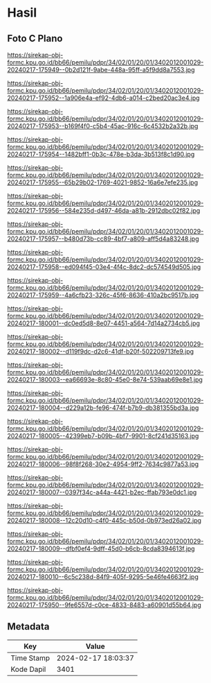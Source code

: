 # Hasil

## Foto C Plano

https://sirekap-obj-formc.kpu.go.id/bb66/pemilu/pdpr/34/02/01/20/01/3402012001029-20240217-175949--0b2d121f-9abe-448a-95ff-a5f9dd8a7553.jpg

https://sirekap-obj-formc.kpu.go.id/bb66/pemilu/pdpr/34/02/01/20/01/3402012001029-20240217-175952--1a906e4a-ef92-4db6-a014-c2bed20ac3e4.jpg

https://sirekap-obj-formc.kpu.go.id/bb66/pemilu/pdpr/34/02/01/20/01/3402012001029-20240217-175953--b169f4f0-c5b4-45ac-916c-6c4532b2a32b.jpg

https://sirekap-obj-formc.kpu.go.id/bb66/pemilu/pdpr/34/02/01/20/01/3402012001029-20240217-175954--1482bff1-0b3c-478e-b3da-3b513f8c1d90.jpg

https://sirekap-obj-formc.kpu.go.id/bb66/pemilu/pdpr/34/02/01/20/01/3402012001029-20240217-175955--65b29b02-1769-4021-9852-16a6e7efe235.jpg

https://sirekap-obj-formc.kpu.go.id/bb66/pemilu/pdpr/34/02/01/20/01/3402012001029-20240217-175956--584e235d-d497-46da-a81b-2912dbc02f82.jpg

https://sirekap-obj-formc.kpu.go.id/bb66/pemilu/pdpr/34/02/01/20/01/3402012001029-20240217-175957--b480d73b-cc89-4bf7-a809-aff5d4a83248.jpg

https://sirekap-obj-formc.kpu.go.id/bb66/pemilu/pdpr/34/02/01/20/01/3402012001029-20240217-175958--ed094f45-03e4-4f4c-8dc2-dc574549d505.jpg

https://sirekap-obj-formc.kpu.go.id/bb66/pemilu/pdpr/34/02/01/20/01/3402012001029-20240217-175959--4a6cfb23-326c-45f6-8636-410a2bc9517b.jpg

https://sirekap-obj-formc.kpu.go.id/bb66/pemilu/pdpr/34/02/01/20/01/3402012001029-20240217-180001--dc0ed5d8-8e07-4451-a564-7d14a2734cb5.jpg

https://sirekap-obj-formc.kpu.go.id/bb66/pemilu/pdpr/34/02/01/20/01/3402012001029-20240217-180002--d119f9dc-d2c6-41df-b20f-502209713fe9.jpg

https://sirekap-obj-formc.kpu.go.id/bb66/pemilu/pdpr/34/02/01/20/01/3402012001029-20240217-180003--ea66693e-8c80-45e0-8e74-539aab69e8e1.jpg

https://sirekap-obj-formc.kpu.go.id/bb66/pemilu/pdpr/34/02/01/20/01/3402012001029-20240217-180004--d229a12b-fe96-474f-b7b9-db381355bd3a.jpg

https://sirekap-obj-formc.kpu.go.id/bb66/pemilu/pdpr/34/02/01/20/01/3402012001029-20240217-180005--42399eb7-b09b-4bf7-9901-8cf241d35163.jpg

https://sirekap-obj-formc.kpu.go.id/bb66/pemilu/pdpr/34/02/01/20/01/3402012001029-20240217-180006--98f8f268-30e2-4954-9ff2-7634c9877a53.jpg

https://sirekap-obj-formc.kpu.go.id/bb66/pemilu/pdpr/34/02/01/20/01/3402012001029-20240217-180007--0397f34c-a44a-4421-b2ec-ffab793e0dc1.jpg

https://sirekap-obj-formc.kpu.go.id/bb66/pemilu/pdpr/34/02/01/20/01/3402012001029-20240217-180008--12c20d10-c4f0-445c-b50d-0b973ed26a02.jpg

https://sirekap-obj-formc.kpu.go.id/bb66/pemilu/pdpr/34/02/01/20/01/3402012001029-20240217-180009--dfbf0ef4-9dff-45d0-b6cb-8cda8394613f.jpg

https://sirekap-obj-formc.kpu.go.id/bb66/pemilu/pdpr/34/02/01/20/01/3402012001029-20240217-180010--6c5c238d-84f9-405f-9295-5e46fe4663f2.jpg

https://sirekap-obj-formc.kpu.go.id/bb66/pemilu/pdpr/34/02/01/20/01/3402012001029-20240217-175950--9fe6557d-c0ce-4833-8483-a60901d55b64.jpg


## Metadata

| Key        | Value               |
| ---------- | ------------------- |
| Time Stamp | 2024-02-17 18:03:37 |
| Kode Dapil | 3401                |



